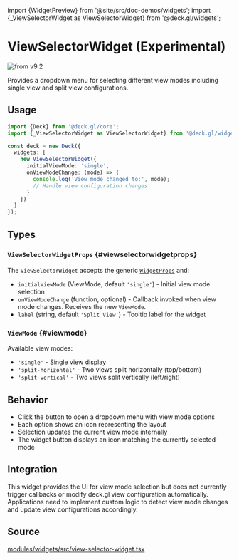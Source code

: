 import {WidgetPreview} from '@site/src/doc-demos/widgets';
import {_ViewSelectorWidget as ViewSelectorWidget} from '@deck.gl/widgets';

# ViewSelectorWidget (Experimental)

<img src="https://img.shields.io/badge/from-v9.2-green.svg?style=flat-square" alt="from v9.2" />

Provides a dropdown menu for selecting different view modes including single view and split view configurations.

## Usage

<WidgetPreview cls={ViewSelectorWidget}/>

```ts
import {Deck} from '@deck.gl/core';
import {_ViewSelectorWidget as ViewSelectorWidget} from '@deck.gl/widgets';

const deck = new Deck({
  widgets: [
    new ViewSelectorWidget({
      initialViewMode: 'single',
      onViewModeChange: (mode) => {
        console.log('View mode changed to:', mode);
        // Handle view configuration changes
      }
    })
  ]
});
```

## Types

### `ViewSelectorWidgetProps` {#viewselectorwidgetprops}

The `ViewSelectorWidget` accepts the generic [`WidgetProps`](../core/widget.md#widgetprops) and:

- `initialViewMode` (ViewMode, default `'single'`) - Initial view mode selection
- `onViewModeChange` (function, optional) - Callback invoked when view mode changes. Receives the new `ViewMode`.
- `label` (string, default `'Split View'`) - Tooltip label for the widget

### `ViewMode` {#viewmode}

Available view modes:

- `'single'` - Single view display
- `'split-horizontal'` - Two views split horizontally (top/bottom)
- `'split-vertical'` - Two views split vertically (left/right)

## Behavior

- Click the button to open a dropdown menu with view mode options
- Each option shows an icon representing the layout
- Selection updates the current view mode internally
- The widget button displays an icon matching the currently selected mode

## Integration

This widget provides the UI for view mode selection but does not currently trigger callbacks or modify deck.gl view configuration automatically. Applications need to implement custom logic to detect view mode changes and update view configurations accordingly.

## Source

[modules/widgets/src/view-selector-widget.tsx](https://github.com/visgl/deck.gl/tree/master/modules/widgets/src/view-selector-widget.tsx)